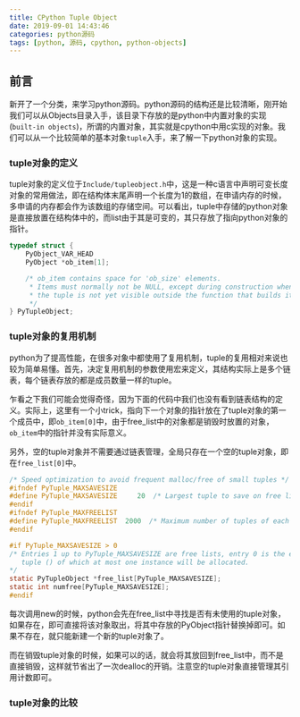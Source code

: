 ```yaml
---
title: CPython Tuple Object
date: 2019-09-01 14:43:46
categories: python源码
tags: [python, 源码, cpython, python-objects]
---
```


## 前言
新开了一个分类，来学习python源码。python源码的结构还是比较清晰，刚开始我们可以从Objects目录入手，该目录下存放的是python中内置对象的实现(`built-in objects`)，所谓的内置对象，其实就是cpython中用c实现的对象。我们可以从一个比较简单的基本对象`tuple`入手，来了解一下python对象的实现。

### tuple对象的定义
tuple对象的定义位于`Include/tupleobject.h`中，这是一种c语言中声明可变长度对象的常用做法，即在结构体末尾声明一个长度为1的数组，在申请内存的时候，多申请的内存都会作为该数组的存储空间。可以看出，tuple中存储的python对象是直接放置在结构体中的，而list由于其是可变的，其只存放了指向python对象的指针。

``` C
typedef struct {
    PyObject_VAR_HEAD
    PyObject *ob_item[1];

    /* ob_item contains space for 'ob_size' elements.
     * Items must normally not be NULL, except during construction when
     * the tuple is not yet visible outside the function that builds it.
     */
} PyTupleObject;
```
<!-- more -->

### tuple对象的复用机制
python为了提高性能，在很多对象中都使用了复用机制，tuple的复用相对来说也较为简单易懂。首先，决定复用机制的参数使用宏来定义，其结构实际上是多个链表，每个链表存放的都是成员数量一样的tuple。

乍看之下我们可能会觉得奇怪，因为下面的代码中我们也没有看到链表结构的定义。实际上，这里有一个小trick，指向下一个对象的指针放在了tuple对象的第一个成员中，即`ob_item[0]`中，由于free_list中的对象都是销毁时放置的对象，`ob_item`中的指针并没有实际意义。

另外，空的tuple对象并不需要通过链表管理，全局只存在一个空的tuple对象，即在`free_list[0]`中。

``` C
/* Speed optimization to avoid frequent malloc/free of small tuples */
#ifndef PyTuple_MAXSAVESIZE
#define PyTuple_MAXSAVESIZE     20  /* Largest tuple to save on free list */
#endif
#ifndef PyTuple_MAXFREELIST
#define PyTuple_MAXFREELIST  2000  /* Maximum number of tuples of each size to save */
#endif

#if PyTuple_MAXSAVESIZE > 0
/* Entries 1 up to PyTuple_MAXSAVESIZE are free lists, entry 0 is the empty
   tuple () of which at most one instance will be allocated.
*/
static PyTupleObject *free_list[PyTuple_MAXSAVESIZE];
static int numfree[PyTuple_MAXSAVESIZE];
#endif
```

每次调用new的时候，python会先在free_list中寻找是否有未使用的tuple对象，如果存在，即可直接将该对象取出，将其中存放的PyObject指针替换掉即可。如果不存在，就只能新建一个新的tuple对象了。

而在销毁tuple对象的时候，如果可以的话，就会将其放回到free_list中，而不是直接销毁，这样就节省出了一次dealloc的开销。注意空的tuple对象直接管理其引用计数即可。


### tuple对象的比较
